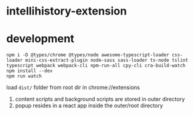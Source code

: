 # intellihistory-extension

# development
```
npm i -D @types/chrome @types/node awesome-typescript-loader css-loader mini-css-extract-plugin node-sass sass-loader ts-node tslint typescript webpack webpack-cli npm-run-all cpy-cli cra-build-watch
npm install --dev
npm run watch
```
load `dist/` folder from root dir in chrome://extensions

1. content scripts and background scripts are stored in outer directory
2. popup resides in a react app inside the outer/root directory
